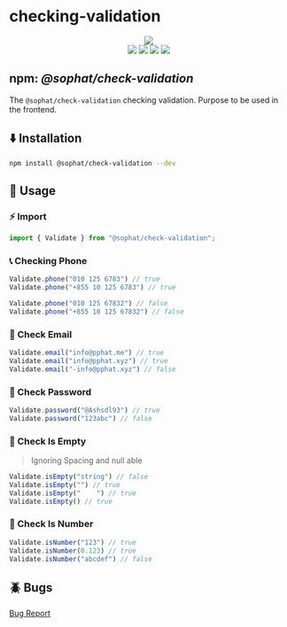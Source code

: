 # checking-validation
<p align="center">
    <img src="https://nodei.co/npm/@sophat/check-validation.png?downloads=true&downloadRank=true&stars=true"/>
    <br/>
    <img src="https://img.shields.io/npm/dw/%40sophat%2Fcheck-validation?style=flat-square&label=Downloads&labelColor=d42932&color=%231fa8e0">
    <img src="https://img.shields.io/npm/v/%40sophat%2Fcheck-validation?style=flat-square&label=Versions&labelColor=d42932&color=%231fa8e0">
    <img src="https://img.shields.io/bundlephobia/min/%40sophat%2Fcheck-validation?style=flat-square&label=Size&labelColor=d42932&color=%231fa8e0">
    <img src="https://img.shields.io/github/stars/pphatdev?style=flat-square&label=Star&labelColor=d42932&color=%231fa8e0">
</p>


## npm: ***@sophat/check-validation***
The `@sophat/check-validation` checking validation. Purpose to be used in the frontend.

## ⬇️ Installation
```sh
npm install @sophat/check-validation --dev
```

## 📂 Usage

### ⚡ Import
```js
import { Validate } from "@sophat/check-validation";
```

### 📞 Checking Phone
```js
Validate.phone("010 125 6783") // true
Validate.phone("+855 10 125 6783") // true

Validate.phone("010 125 67832") // false
Validate.phone("+855 10 125 67832") // false
```

### 📧 Check Email
```js
Validate.email("info@pphat.me") // true
Validate.email("info@pphat.xyz") // true
Validate.email("-info@pphat.xyz") // false
```

### 🔐 Check Password
```js
Validate.password("@Ashsdl93") // true
Validate.password("123abc") // false
```

### 🫣 Check Is Empty
> Ignoring Spacing and null able

```js
Validate.isEmpty("string") // false
Validate.isEmpty("") // true
Validate.isEmpty("    ") // true
Validate.isEmpty() // true
```

### 🔢 Check Is Number

```js
Validate.isNumber("123") // true
Validate.isNumber(0.123) // true
Validate.isNumber("abcdef") // false
```

## 🪲 Bugs
[Bug Report](https://github.com/pphatdev/checking-validation/issues/new)
